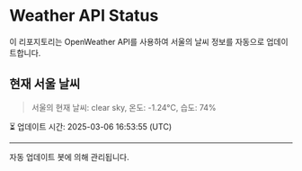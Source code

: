 
# Weather API Status

이 리포지토리는 OpenWeather API를 사용하여 서울의 날씨 정보를 자동으로 업데이트합니다.

## 현재 서울 날씨
> 서울의 현재 날씨: clear sky, 온도: -1.24°C, 습도: 74%

⏳ 업데이트 시간: 2025-03-06 16:53:55 (UTC)

---
자동 업데이트 봇에 의해 관리됩니다.
